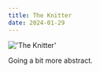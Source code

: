 ```yaml
---
title: The Knitter
date: 2024-01-29
---
```


!['The Knitter'](/240129-the-knitter.jpeg)

Going a bit more abstract.









